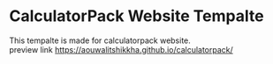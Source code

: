 # CalculatorPack Website Tempalte 

This tempalte is made for calculatorpack website.   
preview link 
https://aouwalitshikkha.github.io/calculatorpack/